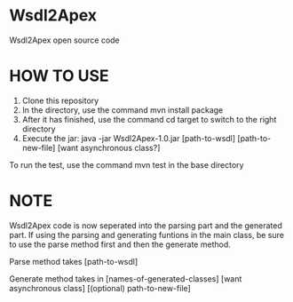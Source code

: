 Wsdl2Apex
=========

Wsdl2Apex open source code

HOW TO USE
==========

1. Clone this repository
2. In the directory, use the command mvn install package
3. After it has finished, use the command cd target to switch to the right directory
4. Execute the jar: java -jar Wsdl2Apex-1.0.jar [path-to-wsdl] [path-to-new-file] [want asynchronous class?]

To run the test, use the command mvn test in the base directory 

NOTE
====

Wsdl2Apex code is now seperated into the parsing part and the generated part.  If using the parsing and
generating funtions in the main class, be sure to use the parse method first and then the generate
method.

Parse method takes [path-to-wsdl]

Generate method takes in [names-of-generated-classes] [want asynchronous class] [(optional) path-to-new-file]
